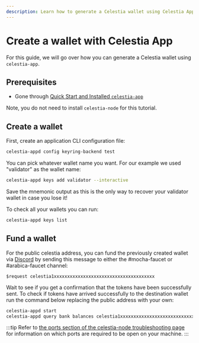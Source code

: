 ```yaml
---
description: Learn how to generate a Celestia wallet using Celestia App.
---
```


# Create a wallet with Celestia App

For this guide, we will go over how you can generate a Celestia
wallet using `celestia-app`.

## Prerequisites

- Gone through [Quick Start and Installed `celestia-app`](../nodes/quick-start.md)

Note, you do not need to install `celestia-node` for this tutorial.

## Create a wallet

First, create an application CLI configuration file:

```sh
celestia-appd config keyring-backend test
```

You can pick whatever wallet name you want.
For our example we used "validator" as the wallet name:

```sh
celestia-appd keys add validator --interactive
```

Save the mnemonic output as this is the only way to
recover your validator wallet in case you lose it!

To check all your wallets you can run:

```sh
celestia-appd keys list
```

## Fund a wallet

For the public celestia address, you can fund the
previously created wallet via [Discord](https://discord.gg/celestiacommunity)
by sending this message to either the #mocha-faucet or #arabica-faucet channel:

```text
$request celestia1xxxxxxxxxxxxxxxxxxxxxxxxxxxxxxxxxxxxxx
```

Wait to see if you get a confirmation that the
tokens have been successfully sent. To check if
tokens have arrived successfully to the destination
wallet run the command below replacing the public
address with your own:

```sh
celestia-appd start
celestia-appd query bank balances celestia1xxxxxxxxxxxxxxxxxxxxxxxxxxxxxxxxxxxxxx
```

:::tip
Refer to
[the ports section of the celestia-node troubleshooting page](../../nodes/celestia-node-troubleshooting/#ports)
for information on which ports are required to be open on your machine.
:::
